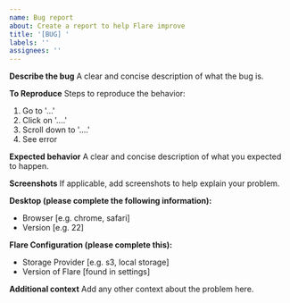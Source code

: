 ```yaml
---
name: Bug report
about: Create a report to help Flare improve
title: '[BUG] '
labels: ''
assignees: ''
---
```


**Describe the bug**
A clear and concise description of what the bug is.

**To Reproduce**
Steps to reproduce the behavior:

1. Go to '...'
2. Click on '....'
3. Scroll down to '....'
4. See error

**Expected behavior**
A clear and concise description of what you expected to happen.

**Screenshots**
If applicable, add screenshots to help explain your problem.

**Desktop (please complete the following information):**

- Browser [e.g. chrome, safari]
- Version [e.g. 22]

**Flare Configuration (please complete this):**

- Storage Provider [e.g. s3, local storage]
- Version of Flare [found in settings]

**Additional context**
Add any other context about the problem here.
